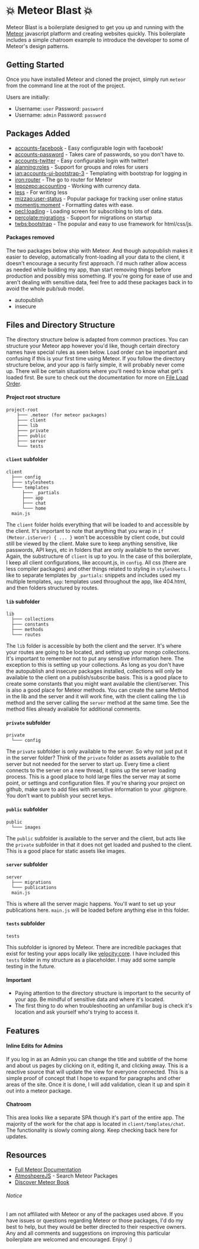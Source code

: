 # :boom: Meteor Blast :boom:

Meteor Blast is a boilerplate designed to get you up and running with the [Meteor](https://www.meteor.com/) javascript platform and creating websites quickly. This boilerplate includes a simple chatroom example to introduce the developer to some of Meteor's design patterns.

## Getting Started

Once you have installed Meteor and cloned the project, simply run `meteor` from the command line at the root of the project.

Users are initially:
* Username: `user` Password: `password`
* Username: `admin` Password: `password`


## Packages Added

* [accounts-facebook](https://atmospherejs.com/meteor/accounts-facebook) - Easy configurable login with facebook!
* [accounts-password](https://atmospherejs.com/meteor/accounts-password) - Takes care of passwords, so you don't have to.
* [accounts-twitter](https://atmospherejs.com/meteor/accounts-twitter) - Easy configurable login with twitter! 
* [alanning:roles](https://github.com/alanning/meteor-roles/) - Support for groups and roles for users
* [ian:accounts-ui-bootstrap-3](https://github.com/ianmartorell/meteor-accounts-ui-bootstrap-3/) - Templating with bootstrap for logging in
* [iron:router](https://github.com/iron-meteor/iron-router/) - The go to router for Meteor 
* [lepozepo:accounting](https://github.com/Lepozepo/meteor-accounting/) - Working with currency data.
* [less](https://atmospherejs.com/meteor/less) - For writing less
* [mizzao:user-status](https://github.com/mizzao/meteor-user-status/) - Popular package for tracking user online status
* [momentjs:moment](https://github.com/moment/moment/) - Formatting dates with ease.
* [pecl:loading](https://github.com/pcel/meteor-loading) - Loading screen for subscribing to lots of data.
* [percolate:migrations](https://github.com/percolatestudio/meteor-migrations/) - Support for migrations on startup
* [twbs:bootstrap](https://github.com/twbs/bootstrap/) - The popular and easy to use framework for html/css/js.

#### Packages removed

The two packages below ship with Meteor. And though autopublish makes it easier to develop, automatically front-loading all your data to the client, it doesn't encourage a security first approach. I'd much rather allow access as needed while building my app, than start removing things before production and possibly miss something. If you're going for ease of use and aren't dealing with sensitive data, feel free to add these packages back in to avoid the whole pub/sub model.

* autopublish
* insecure

## Files and Directory Structure

The directory structure below is adapted from common practices. You can structure your Meteor app however you'd like, though certain directory names have special rules as seen below. Load order can be important and confusing if this is your first time using Meteor. If you follow the directory structure below, and your app is fairly simple, it will probably never come up. There will be certain situations where you'll need to know what get's loaded first. Be sure to check out the documentation for more on [File Load Order](http://docs.meteor.com/#/full/fileloadorder).

#### Project root structure

```
project-root
    ├─── .meteor (for meteor packages)
    ├─── client
    ├─── lib
    ├─── private
    ├─── public
    ├─── server
    └─── tests
```

#### `client` subfolder

```
client
  ├─── config
  ├─── stylesheets
  └─── templates
      ├─── _partials
      ├─── app
      ├─── chat
      └─── home
  main.js
````

The `client` folder holds everything that will be loaded to and accessible by the client. It's important to note that anything that you wrap in `if (Meteor.isServer) { ... }` won't be accessible by client code, but could still be viewed by the client. Make sure to keep anything sensitive, like passwords, API keys, etc in folders that are only available to the server. Again, the substructure of `client` is up to you. In the case of this boilerplate, I keep all client configurations, like account.js, in `config`. All css (there are less compiler packages) and other things related to styling in `stylesheets`. I like to separate templates by `_partials`: snippets and includes used my multiple templates, `app`: templates used throughout the app, like 404.html, and then folders structured by routes. 

#### `lib` subfolder

```
lib
  ├─── collections
  ├─── constants
  ├─── methods
  └─── routes
```

The `lib` folder is accessible by both the client and the server. It's where your routes are going to be located, and setting up your mongo collections. It's important to remember not to put any sensitive information here. The exception to this is setting up your collections. As long as you don't have the autopublish and insecure packages installed, collections will only be available to the client on a publish/subscribe basis. This is a good place to create some constants that you might want available the client/server. This is also a good place for Meteor methods. You can create the same Method in the lib and the server and it will work fine, with the client calling the `lib` method and the server calling the `server` method at the same time. See the method files already available for additional comments.

#### `private` subfolder

```
private
  └─── config
```

The `private` subfolder is only available to the server. So why not just put it in the server folder? Think of the `private` folder as assets available to the server but not needed for the server to start up. Every time a client connects to the server on a new thread, it spins up the server loading process. This is a good place to hold large files the server may at some point, or settings and configuration files. If you're sharing your project on github, make sure to add files with sensitive information to your .gitignore. You don't want to publish your secret keys.

#### `public` subfolder

```
public
  └─── images
```

The `public` subfolder is available to the server and the client, but acts like the `private` subfolder in that it does not get loaded and pushed to the client. This is a good place for static assets like images.

#### `server` subfolder

```
server
  ├─── migrations
  └─── publications
  main.js
```

This is where all the server magic happens. You'll want to set up your publications here. `main.js` will be loaded before anything else in this folder.

#### `tests` subfolder

```
tests
```

This subfolder is ignored by Meteor. There are incredible packages that exist for testing your apps locally like [velocity:core](https://github.com/meteor-velocity/velocity/). I have included this `tests` folder in my structure as a placeholder. I may add some sample testing in the future.

#### Important

* Paying attention to the directory structure is important to the security of your app. Be mindful of sensitive data and where it's located.
* The first thing to do when troubleshooting an unfamiliar bug is check it's location and ask yourself who's trying to access it.

## Features

#### Inline Edits for Admins

If you log in as an Admin you can change the title and subtitle of the home and about us pages by clicking on it, editing it, and clicking away. This is a reactive source that will update the view for everyone connected. This is a simple proof of concept that I hope to expand for paragraphs and other areas of the site. Once it is done, I will add validation, clean it up and spin it out into a meteor package.

#### Chatroom

This area looks like a separate SPA though it's part of the entire app. The majority of the work for the chat app is located in `client/templates/chat`. The functionality is slowly coming along. Keep checking back here for updates.

## Resources

* [Full Meteor Documentation](http://docs.meteor.com/#/full/)
* [AtmoshpereJS](https://atmospherejs.com/) - Search Meteor Packages
* [Discover Meteor Book](https://www.discovermeteor.com/)

###### Notice

I am not affiliated with Meteor or any of the packages used above. If you have issues or questions regarding Meteor or those packages, I'd do my best to help, but they would be better directed to their respective owners. Any and all comments and suggestions on improving this particular boilerplate are welcomed and encouraged. Enjoy! :)
